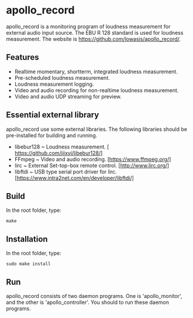 apollo_record
=============

apollo_record is a monitoring program of loudness measurement for external
audio input source. The EBU R 128 standard is used for loudness measurement.
The website is https://github.com/lowasis/apollo_record/.

Features
--------

* Realtime momentary, shortterm, integrated loudness measurement.
* Pre-scheduled loudness measurement.
* Loudness measurement logging.
* Video and audio recording for non-realtime loudness measurement.
* Video and audio UDP streaming for preview.

Essential external library
--------------------------
apollo_record use some external libraries. The following libraries should be
pre-installed for building and running.

* libebur128 ~ Loudness measurement. [​https://github.com/jiixyj/libebur128/]
* FFmpeg ~ Video and audio recording. [https://www.ffmpeg.org/]
* lirc ~ External Set-top-box remote control. [http://www.lirc.org/]
* libftdi ~ USB type serial port driver for lirc.
            [https://www.intra2net.com/en/developer/libftdi/]

Build
-----

In the root folder, type:

    make

Installation
------------

In the root folder, type:

    sudo make install

Run
---

apollo_record consists of two daemon programs. One is 'apollo_monitor', and
the other is 'apollo_controller'. You should to run these daemon programs.
